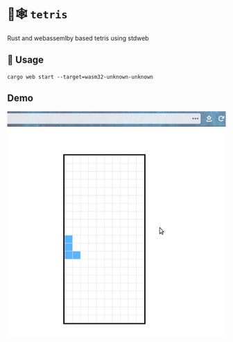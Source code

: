 # 🦀🕸️ `tetris`

Rust and webassemlby based tetris using stdweb

## 🚴 Usage
```
cargo web start --target=wasm32-unknown-unknown
```

## Demo
![alt text](https://raw.githubusercontent.com/ecsumed/rust-tetris/master/images/demo2.gif "Demo")

